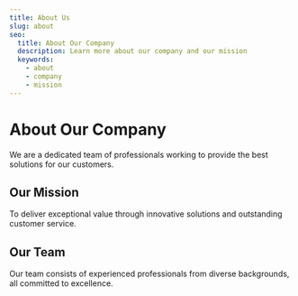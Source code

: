 ```yaml
---
title: About Us
slug: about
seo:
  title: About Our Company
  description: Learn more about our company and our mission
  keywords:
    - about
    - company
    - mission
---
```


# About Our Company

We are a dedicated team of professionals working to provide the best solutions for our customers.

## Our Mission

To deliver exceptional value through innovative solutions and outstanding customer service.

## Our Team

Our team consists of experienced professionals from diverse backgrounds, all committed to excellence.